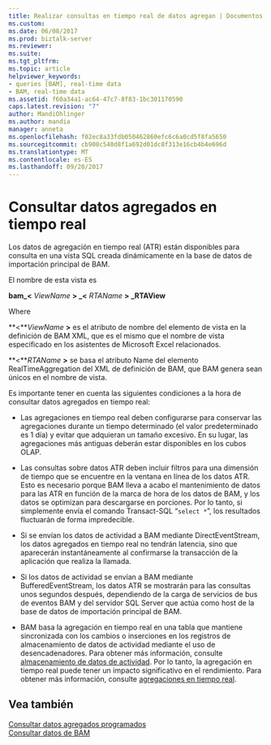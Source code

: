 ```yaml
---
title: Realizar consultas en tiempo real de datos agregan | Documentos de Microsoft
ms.custom: 
ms.date: 06/08/2017
ms.prod: biztalk-server
ms.reviewer: 
ms.suite: 
ms.tgt_pltfrm: 
ms.topic: article
helpviewer_keywords:
- queries [BAM], real-time data
- BAM, real-time data
ms.assetid: f60a34a1-ac64-47c7-8f83-1bc301170590
caps.latest.revision: "7"
author: MandiOhlinger
ms.author: mandia
manager: anneta
ms.openlocfilehash: f02ec8a33fdb050462860efc6c6a0cd5f8fa5650
ms.sourcegitcommit: cb908c540d8f1a692d01dc8f313e16cb4b4e696d
ms.translationtype: MT
ms.contentlocale: es-ES
ms.lasthandoff: 09/20/2017
---
```

# <a name="querying-real-time-aggregated-data"></a>Consultar datos agregados en tiempo real
Los datos de agregación en tiempo real (ATR) están disponibles para consulta en una vista SQL creada dinámicamente en la base de datos de importación principal de BAM.  
  
 El nombre de esta vista es  
  
 **bam_\<**  *ViewName* **> _\<**  *RTAName* **> _RTAView**  
  
 Where  
  
 **\<***ViewName*  **>**  es el atributo de nombre del elemento de vista en la definición de BAM XML, que es el mismo que el nombre de vista especificado en los asistentes de Microsoft Excel relacionados.  
  
 **\<***RTAName*  **>**  se basa el atributo Name del elemento RealTimeAggregation del XML de definición de BAM, que BAM genera sean únicos en el nombre de vista.  
  
 Es importante tener en cuenta las siguientes condiciones a la hora de consultar datos agregados en tiempo real:  
  
-   Las agregaciones en tiempo real deben configurarse para conservar las agregaciones durante un tiempo determinado (el valor predeterminado es 1 día) y evitar que adquieran un tamaño excesivo. En su lugar, las agregaciones más antiguas deberán estar disponibles en los cubos OLAP.  
  
-   Las consultas sobre datos ATR deben incluir filtros para una dimensión de tiempo que se encuentre en la ventana en línea de los datos ATR. Esto es necesario porque BAM lleva a acabo el mantenimiento de datos para las ATR en función de la marca de hora de los datos de BAM, y los datos se optimizan para descargarse en porciones. Por lo tanto, si simplemente envía el comando Transact-SQL “`select *`”, los resultados fluctuarán de forma impredecible.  
  
-   Si se envían los datos de actividad a BAM mediante DirectEventStream, los datos agregados en tiempo real no tendrán latencia, sino que aparecerán instantáneamente al confirmarse la transacción de la aplicación que realiza la llamada.  
  
-   Si los datos de actividad se envían a BAM mediante BufferedEventStream, los datos ATR se mostrarán para las consultas unos segundos después, dependiendo de la carga de servicios de bus de eventos BAM y del servidor SQL Server que actúa como host de la base de datos de importación principal de BAM.  
  
-   BAM basa la agregación en tiempo real en una tabla que mantiene sincronizada con los cambios o inserciones en los registros de almacenamiento de datos de actividad mediante el uso de desencadenadores. Para obtener más información, consulte [almacenamiento de datos de actividad](../core/activity-data-storage.md). Por lo tanto, la agregación en tiempo real puede tener un impacto significativo en el rendimiento. Para obtener más información, consulte [agregaciones en tiempo real](../core/real-time-aggregations.md).  
  
## <a name="see-also"></a>Vea también  
 [Consultar datos agregados programados](../core/querying-scheduled-aggregated-data.md)   
 [Consultar datos de BAM](../core/querying-bam-data.md)